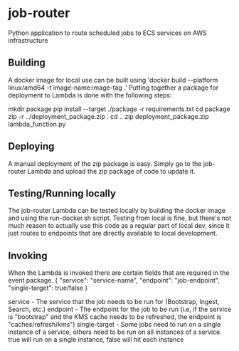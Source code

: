 # job-router

Python application to route scheduled jobs to ECS services on AWS infrastructure

## Building

A docker image for local use can be built using 'docker build --platform linux/amd64 -t image-name:image-tag .'
Putting together a package for deployment to Lambda is done with the following steps:

mkdir package
pip install --target ./package -r requirements.txt
cd package
zip -r ../deployment_package.zip .
cd ..
zip deployment_package.zip lambda_function.py

## Deploying

A manual deployment of the zip package is easy. Simply go to the job-router Lambda and upload the zip package of code to update it.

## Testing/Running locally

The job-router Lambda can be tested locally by building the docker image and using the run-docker.sh script. Testing from local is fine,
but there's not much reason to actually use this code as a regular part of local dev, since it just routes to endpoints that are directly
available to local development.

## Invoking

When the Lambda is invoked there are certain fields that are required in the event package.
{
    "service": "service-name",
    "endpoint": "job-endpoint",
    "single-target": true/false
}

service - The service that the job needs to be run for (Bootstrap, Ingest, Search, etc.)
endpoint - The endpoint for the job to be run (i.e, if the service is "bootstrap" and the KMS cache needs to be refreshed, the endpoint is "caches/refresh/kms")
single-target - Some jobs need to run on a single instance of a service, others need to be run on all instances of a service. true will run on a single instance,
                false will hit each instance

